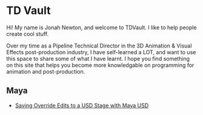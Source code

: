 # TD Vault
Hi! My name is Jonah Newton, and welcome to TDVault. I like to help people create cool stuff.

Over my time as a Pipeline Technical Director in the 3D Animation & Visual Effects post-production industry, I have self-learned a LOT, and want to use this space to share some of what I have learnt. I hope you find something on this site that helps you become more knowledgable on programming for animation and post-production.

## Maya
* [Saving Override Edits to a USD Stage with Maya USD](./Maya/MayaUSDOverrides/README.md)
